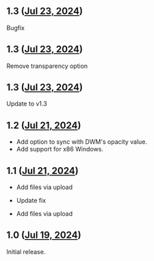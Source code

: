 ## 1.3 ([Jul 23, 2024](https://github.com/ramensoftware/windhawk-mods/blob/cf4bbf495820b3cc32638fe58bedc3b4850abb12/mods/accent-color-sync.wh.cpp))

Bugfix

## 1.3 ([Jul 23, 2024](https://github.com/ramensoftware/windhawk-mods/blob/96bdc9348709d93bdd61b14cc787762b57f7cfdc/mods/accent-color-sync.wh.cpp))

Remove transparency option

## 1.3 ([Jul 23, 2024](https://github.com/ramensoftware/windhawk-mods/blob/92dabb6b957a6b52fc03b5d4f10f17fec0687cbc/mods/accent-color-sync.wh.cpp))

Update to v1.3

## 1.2 ([Jul 21, 2024](https://github.com/ramensoftware/windhawk-mods/blob/120bd157b2a8eb1c99a1ebd8363686cbc40de906/mods/accent-color-sync.wh.cpp))

* Add option to sync with DWM's opacity value.
* Add support for x86 Windows.

## 1.1 ([Jul 21, 2024](https://github.com/ramensoftware/windhawk-mods/blob/45b792a63461caa9ac8c5864b83fcf26d724e549/mods/accent-color-sync.wh.cpp))

* Add files via upload

* Update fix

* Add files via upload

## 1.0 ([Jul 19, 2024](https://github.com/ramensoftware/windhawk-mods/blob/7bc74ba3694b934452c45f010dda182d70c1e222/mods/accent-color-sync.wh.cpp))

Initial release.
